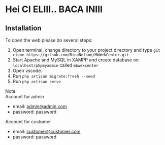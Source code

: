 
# Hei CI ELIII.. BACA INIII

## Installation

To open the web please do several steps:
1. Open terminal, change directory to your project directory and type ```git clone https://github.com/RicoNelson/MbWekCenter.git```
2. Start Apache and MySQL in XAMPP and create database on ```localhost/phpmyadmin``` called ```mbwekcenter```
3. Open vscode.
4. Run ```php artisan migrate:fresh --seed```
5. Run ```php artisan serve```

Note:<br>
Account for admin
- email: admin@admin.com
- password: password

Account for customer
- email: customer@customer.com
- password: password
